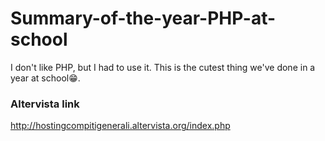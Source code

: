# Summary-of-the-year-PHP-at-school
I don't like PHP, but I had to use it. This is the cutest thing we've done in a year at school😁.


### Altervista link
http://hostingcompitigenerali.altervista.org/index.php
